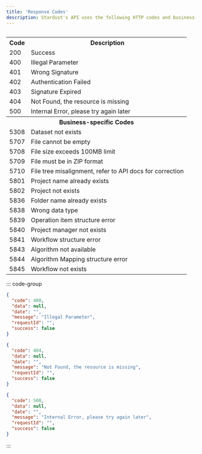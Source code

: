 ```yaml
---
title: 'Response Codes'
description: Stardust's API uses the following HTTP codes and business-specific codes.
---
```


##

<table>
  <tr>
    <th>Code</th>
    <th>Description</th>
  </tr>
  <tr>
    <td>200</td>
    <td>Success</td>
  </tr>
  <tr>
    <td>400</td>
    <td>Illegal Parameter</td>
  </tr>
  <tr>
    <td>401</td>
    <td>Wrong Signature</td>
  </tr>
  <tr>
    <td>402</td>
    <td>Authentication Failed</td>
  </tr>
  <tr>
    <td>403</td>
    <td>Signature Expired </td>
  </tr>
  <tr>
    <td>404</td>
    <td>Not Found, the resource is missing</td>
  </tr>
  <tr>
    <td>500</td>
    <td>Internal Error, please try again later</td>
  </tr>
  <tr>
    <th colspan="2">Business-specific Codes</th>
  </tr>
  <tr>
    <td>5308</td>
    <td>Dataset not exists</td>
  </tr>
  <tr>
    <td>5707</td>
    <td>File cannot be empty</td>
  </tr>
  <tr>
    <td>5708</td>
    <td>File size exceeds 100MB limit</td>
  </tr>
  <tr>
    <td>5709</td>
    <td>File must be in ZIP format</td>
  </tr>
  <tr>
    <td>5710</td>
    <td>File tree misalignment, refer to API docs for correction</td>
  </tr>
  <tr>
    <td>5801</td>
    <td>Project name already exists</td>
  </tr>
  <tr>
    <td>5802</td>
    <td>Project not exists</td>
  </tr>
  <tr>
    <td>5836</td>
    <td>Folder name already exists</td>
  </tr>
  <tr>
    <td>5838</td>
    <td>Wrong data type</td>
  </tr>
  <tr>
    <td>5839</td>
    <td>Operation item structure error</td>
  </tr>
  <tr>
    <td>5840</td>
    <td>Project manager not exists</td>
  </tr>
  <tr>
    <td>5841</td>
    <td>Workflow structure error</td>
  </tr>
  <tr>
    <td>5843</td>
    <td>Algorithm not available</td>
  </tr>
  <tr>
    <td>5844</td>
    <td>Algorithm Mapping structure error</td>
  </tr>
  <tr>
    <td>5845</td>
    <td>Workflow not exists</td>
  </tr>
</table>

::: code-group

```json [400 Example]
{
  "code": 400,
  "data": null,
  "date": "",
  "message": "Illegal Parameter",
  "requestId": "",
  "success": false
}
```

```json [404 Example]
{
  "code": 404,
  "data": null,
  "date": "",
  "message": "Not Found, the resource is missing",
  "requestId": "",
  "success": false
}
```

```json [500 Example]
{
  "code": 500,
  "data": null,
  "date": "",
  "message": "Internal Error, please try again later",
  "requestId": "",
  "success": false
}
```

:::
